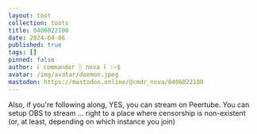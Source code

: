 ```yaml
---
layout: toot
collection: toots
title: 0406022100
date: 2024-04-06
published: true
tags: []
pinned: false
author: ⸸ commander ░ nova ⸸ :~$
avatar: /img/avatar/daemon.jpeg
mastodon: https://mastodon.online/@cmdr_nova/0406022100
---
```


Also, if you're following along, YES, you can stream on Peertube. You can setup OBS to stream ... right to a place where censorship is non-existent (or, at least, depending on which instance you join)
